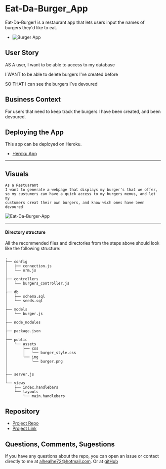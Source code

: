 # Eat-Da-Burger_App
Eat-Da-Burger! is a restaurant app that lets users input the names of burgers they'd like to eat.

- ![Burger App](EatDaBurger.png)


## User Story

AS A user, I want to be able to access to my database

I WANT to be able to delete burgers I've created before

SO THAT I can see the burgers I´ve devoured



## Business Context

For users that need to keep track the burgers I have been created, and been devoured.

## Deploying the App

This app can be deployed on Heroku. 
- [Heroku App](https://alhe-burgers.herokuapp.com/)

- - -

## Visuals 

```
As a Restuarant
I want to generate a webpage that displays my burger's that we offer, 
so my custumers can have a quick access to my burgers menus, and let  my 
custumers creat their own burgers, and know wich ones have been devoured
```

  ![Eat-Da-Burger-App](eatDaBurger.gif)
  

---




#### Directory structure

All the recommended files and directories from the steps above should look like the following structure:

```
.
├── config
│   ├── connection.js
│   └── orm.js
│ 
├── controllers
│   └── burgers_controller.js
│
├── db
│   ├── schema.sql
│   └── seeds.sql
│
├── models
│   └── burger.js
│ 
├── node_modules
│ 
├── package.json
│
├── public
│   └── assets
│       ├── css
│       │   └── burger_style.css
│       └── img
│           └── burger.png
│   
│
├── server.js
│
└── views
    ├── index.handlebars
    └── layouts
        └── main.handlebars
```

## Repository
- [Project Repo](https://github.com/AlheliMi/Eat-Da-Burger_App)
- [Project Link](https://alhelimi.github.io/Eat-Da-Burger_App/)

## Questions, Comments, Sugestions
If you have any questions about the repo, you can open an issue or contact directly to me at alhealhe72@hotmail.com. 
Or at [gitHub](https://github.com/AlheliMi)
